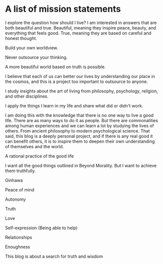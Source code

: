 # A list of mission statements

I explore the question how should I live? I am interested in answers that are both beautiful and true. Beautiful, meaning they inspire peace, beauty, and everything that feels good. True, meaning they are based on careful and honest thought.

Build your own worldview.

Never outsource your thinking.

A more beautiful world based on truth is possible.

I believe that each of us can better our lives by understanding our place in the cosmos, and this is a project too important to outsource to anyone.

I study insights about the art of living from philosophy, psychology, religion, and other disciplines.

I apply the things I learn in my life and share what did or didn’t work.

I am doing this with the knowledge that there is no one way to live a good life. There are as many ways to do it as people. But there are commonalities among human experiences and we can learn a lot by studying the lives of others. From ancient philosophy to modern psychological science. That said, this blog is a deeply personal project, and if there is any real good it can benefit others, it is to inspire them to deepen their own understanding of themselves and the world.

A rational practice of the good life

I want all the good things outlined in Beyond Morality. But I want to achieve them truthfully.

Ginhawa

Peace of mind

Autonomy

Truth

Love

Self-expression (Being able to help)

Relationships

Enoughness

This blog is about a search for truth and wisdom

